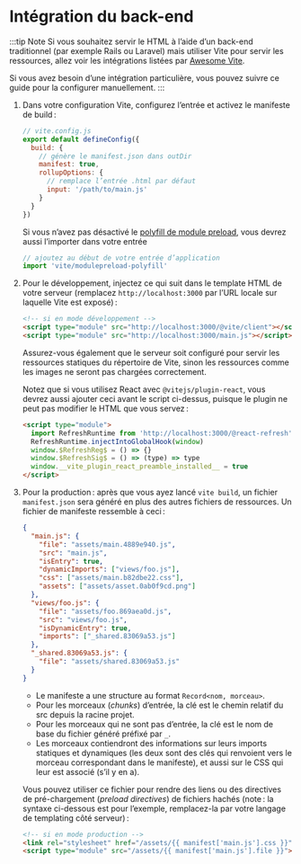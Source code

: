 # Intégration du back-end

:::tip Note
Si vous souhaitez servir le HTML à l’aide d’un back-end traditionnel (par exemple Rails ou Laravel) mais utiliser Vite pour servir les ressources, allez voir les intégrations listées par [Awesome Vite](https://github.com/vitejs/awesome-vite#integrations-with-backends).

Si vous avez besoin d’une intégration particulière, vous pouvez suivre ce guide pour la configurer manuellement.
:::

1. Dans votre configuration Vite, configurez l’entrée et activez le manifeste de build :

   ```js
   // vite.config.js
   export default defineConfig({
     build: {
       // génère le manifest.json dans outDir
       manifest: true,
       rollupOptions: {
         // remplace l’entrée .html par défaut
         input: '/path/to/main.js'
       }
     }
   })
   ```

   Si vous n’avez pas désactivé le [polyfill de module preload](/config/#build-polyfillmodulepreload), vous devrez aussi l’importer dans votre entrée

   ```js
   // ajoutez au début de votre entrée d’application
   import 'vite/modulepreload-polyfill'
   ```

2. Pour le développement, injectez ce qui suit dans le template HTML de votre serveur (remplacez `http://localhost:3000` par l’URL locale sur laquelle Vite est exposé) :

   ```html
   <!-- si en mode développement -->
   <script type="module" src="http://localhost:3000/@vite/client"></script>
   <script type="module" src="http://localhost:3000/main.js"></script>
   ```

   Assurez-vous également que le serveur soit configuré pour servir les ressources statiques du répertoire de Vite, sinon les ressources comme les images ne seront pas chargées correctement.

   Notez que si vous utilisez React avec `@vitejs/plugin-react`, vous devrez aussi ajouter ceci avant le script ci-dessus, puisque le plugin ne peut pas modifier le HTML que vous servez :

   ```html
   <script type="module">
     import RefreshRuntime from 'http://localhost:3000/@react-refresh'
     RefreshRuntime.injectIntoGlobalHook(window)
     window.$RefreshReg$ = () => {}
     window.$RefreshSig$ = () => (type) => type
     window.__vite_plugin_react_preamble_installed__ = true
   </script>
   ```

3. Pour la production : après que vous ayez lancé `vite build`, un fichier `manifest.json` sera généré en plus des autres fichiers de ressources. Un fichier de manifeste ressemble à ceci :

   ```json
   {
     "main.js": {
       "file": "assets/main.4889e940.js",
       "src": "main.js",
       "isEntry": true,
       "dynamicImports": ["views/foo.js"],
       "css": ["assets/main.b82dbe22.css"],
       "assets": ["assets/asset.0ab0f9cd.png"]
     },
     "views/foo.js": {
       "file": "assets/foo.869aea0d.js",
       "src": "views/foo.js",
       "isDynamicEntry": true,
       "imports": ["_shared.83069a53.js"]
     },
     "_shared.83069a53.js": {
       "file": "assets/shared.83069a53.js"
     }
   }
   ```

   - Le manifeste a une structure au format `Record<nom, morceau>`.
   - Pour les morceaux (_chunks_) d’entrée, la clé est le chemin relatif du src depuis la racine projet.
   - Pour les morceaux qui ne sont pas d’entrée, la clé est le nom de base du fichier généré préfixé par `_`.
   - Les morceaux contiendront des informations sur leurs imports statiques et dynamiques (les deux sont des clés qui renvoient vers le morceau correspondant dans le manifeste), et aussi sur le CSS qui leur est associé (s’il y en a).

   Vous pouvez utiliser ce fichier pour rendre des liens ou des directives de pré-chargement (_preload directives_) de fichiers hachés (note : la syntaxe ci-dessous est pour l’exemple, remplacez-la par votre langage de templating côté serveur) :

   ```html
   <!-- si en mode production -->
   <link rel="stylesheet" href="/assets/{{ manifest['main.js'].css }}" />
   <script type="module" src="/assets/{{ manifest['main.js'].file }}"></script>
   ```
